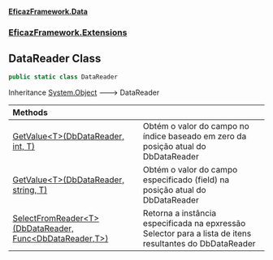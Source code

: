 #### [EficazFramework.Data](EficazFrameworkData.md 'EficazFramework Data')
### [EficazFramework.Extensions](EficazFrameworkData.md#EficazFramework_Extensions 'EficazFramework.Extensions')
## DataReader Class
```csharp
public static class DataReader
```

Inheritance [System.Object](https://docs.microsoft.com/en-us/dotnet/api/System.Object 'System.Object') &#129106; DataReader  

| Methods | |
| :--- | :--- |
| [GetValue&lt;T&gt;(DbDataReader, int, T)](DataReader_GetValue_T_(DbDataReader_int_T).md 'EficazFramework.Extensions.DataReader.GetValue&lt;T&gt;(System.Data.Common.DbDataReader, int, T)') | Obtém o valor do campo no índice baseado em zero da posição atual do DbDataReader<br/> |
| [GetValue&lt;T&gt;(DbDataReader, string, T)](DataReader_GetValue_T_(DbDataReader_string_T).md 'EficazFramework.Extensions.DataReader.GetValue&lt;T&gt;(System.Data.Common.DbDataReader, string, T)') | Obtém o valor do campo especificado (field) na posição atual do DbDataReader<br/> |
| [SelectFromReader&lt;T&gt;(DbDataReader, Func&lt;DbDataReader,T&gt;)](DataReader_SelectFromReader_T_(DbDataReader_Func_DbDataReader_T_).md 'EficazFramework.Extensions.DataReader.SelectFromReader&lt;T&gt;(System.Data.Common.DbDataReader, System.Func&lt;System.Data.Common.DbDataReader,T&gt;)') | Retorna a instância especificada na epxressão Selector para a lista de itens resultantes do DbDataReader<br/> |
